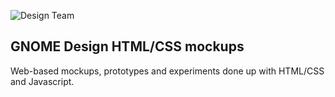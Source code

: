 ![Design Team](https://gitlab.com/pages/jekyll/badges/master/build.svg)

## GNOME Design HTML/CSS mockups

Web-based mockups, prototypes and experiments done up with HTML/CSS and Javascript.